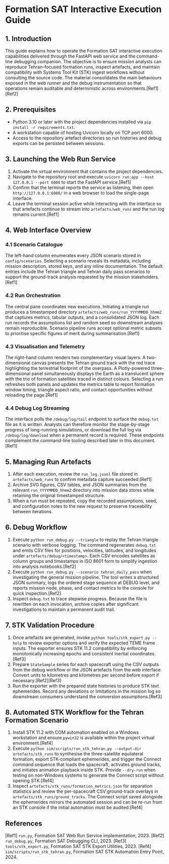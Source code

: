 # Formation SAT Interactive Execution Guide

## 1. Introduction
This guide explains how to operate the Formation SAT interactive execution capabilities delivered through the FastAPI web service and the command-line debugging companion. The objective is to ensure mission analysts can reproduce Tehran-focused formation runs, inspect artefacts, and maintain compatibility with Systems Tool Kit (STK) ingest workflows without consulting the source code. The material consolidates the main behaviours exposed in the web runner and the debug instrumentation so that operations remain auditable and deterministic across environments.[Ref1][Ref2]

## 2. Prerequisites
- Python 3.10 or later with the project dependencies installed via `pip install -r requirements.txt`.
- A workstation capable of hosting Uvicorn locally on TCP port 6000.
- Access to the repository artefact directories so run histories and debug exports can be persisted between sessions.

## 3. Launching the Web Run Service
1. Activate the virtual environment that contains the project dependencies.
2. Navigate to the repository root and execute `uvicorn run:app --host 127.0.0.1 --port 6000` to start the FastAPI service.[Ref1]
3. Confirm that the terminal reports the service as listening, then open `http://127.0.0.1:6000/` in a web browser to load the single-page interface.
4. Leave the terminal session active while interacting with the interface so that artefacts continue to stream into `artefacts/web_runs` and the run log remains current.[Ref1]

## 4. Web Interface Overview
### 4.1 Scenario Catalogue
The left-hand column enumerates every JSON scenario stored in `config/scenarios`. Selecting a scenario reveals its metadata, including mission description, stored keys, and any inline documentation. The default entries include the Tehran triangle and Tehran daily pass scenarios to support the ground-track analysis requested by the mission stakeholders.[Ref1]

### 4.2 Run Orchestration
The central pane coordinates new executions. Initiating a triangle run produces a timestamped directory `artefacts/web_runs/run_YYYYMMDD_hhmmZ` that captures metrics, tabular outputs, and a consolidated JSON log. Each run records the assumptions list and random seed so downstream analyses remain reproducible. Scenario pipeline runs accept optional metric subsets to prioritise specific figures of merit during summarisation.[Ref1]

### 4.3 Visualisation and Telemetry
The right-hand column renders two complementary visual layers. A two-dimensional canvas presents the Tehran ground track with the red trace highlighting the terrestrial footprint of the overpass. A Plotly-powered three-dimensional panel simultaneously displays the Earth as a translucent sphere with the trio of formation satellites traced in distinct colours. Selecting a run refreshes both panels and updates the metrics table to report formation window timing, triangle aspect ratio, and contact opportunities without reloading the page.[Ref1]

### 4.4 Debug Log Streaming
The interface polls the `/debug/log/tail` endpoint to surface the `debug.txt` file as it is written. Analysts can therefore monitor the stage-by-stage progress of long-running simulations, or download the full log via `/debug/log/download` when a permanent record is required. These endpoints complement the command-line tooling described later in this document.[Ref1]

## 5. Managing Run Artefacts
1. After each execution, review the `run_log.jsonl` file stored in `artefacts/web_runs` to confirm metadata capture succeeded.[Ref1]
2. Archive SVG figures, CSV tables, and JSON summaries from the relevant `run_YYYYMMDD_hhmmZ` directory into mission data stores while retaining the original timestamped structure.
3. When a run must be repeated, copy the recorded assumptions, seed, and configuration notes to the new request to preserve traceability between iterations.

## 6. Debug Workflow
1. Execute `python run_debug.py --triangle` to replay the Tehran triangle scenario with verbose logging. The command regenerates `debug.txt` and emits CSV files for positions, velocities, latitudes, and longitudes under `artefacts/debug/<timestamp>`. Each CSV encodes satellites as column groups and timestamps in ISO 8601 form to simplify ingestion into analysis notebooks.[Ref2]
2. Execute `python run_debug.py --scenario tehran_daily_pass` when investigating the general mission pipeline. The tool writes a structured JSON summary, logs the ordered stage sequence at DEBUG level, and reports mission node, phase, and contact metrics to the console for quick inspection.[Ref2]
3. Inspect `debug.txt` to trace stepwise progress. Because the file is rewritten on each invocation, archive copies after significant investigations to maintain a permanent audit trail.

## 7. STK Validation Procedure
1. Once artefacts are generated, invoke `python tools/stk_export.py --help` to review exporter options and verify the expected TEME frame inputs. The exporter ensures STK 11.2 compatibility by enforcing monotonically increasing epochs and consistent inertial coordinates.[Ref3]
2. Prepare `StateSample` series for each spacecraft using the CSV outputs from the debug workflow or the JSON artefacts from the web interface. Convert units to kilometres and kilometres per second before export if necessary.[Ref2][Ref3]
3. Run the exporter with the prepared state histories to produce STK text ephemerides. Record any deviations or limitations in the mission log so downstream consumers understand the conversion assumptions.[Ref3]

## 8. Automated STK Workflow for the Tehran Formation Scenario
1. Install STK 11.2 with COM automation enabled on a Windows workstation and ensure `pywin32` is available within the project virtual environment.[Ref4]
2. Execute `python sim/scripts/run_stk_tehran.py --output-dir artefacts/stk_runs` to synthesise the three-satellite equilateral formation, export STK-compliant ephemerides, and trigger the Connect command sequence that loads the spacecraft, activates ground tracks, and initiates animation playback inside STK. Provide `--dry-run` when testing on non-Windows systems to generate the Connect script without opening STK.[Ref4]
3. Inspect `artefacts/stk_runs/formation_metrics.json` for separation statistics and review the per-spacecraft CSV ground-track overlays in `artefacts/stk_runs/ground_tracks`. The Connect script saved alongside the ephemerides mirrors the automated session and can be re-run from an STK console if the initial automation must be audited.[Ref4]

## References
[Ref1] `run.py`, Formation SAT Web Run Service implementation, 2023.
[Ref2] `run_debug.py`, Formation SAT Debugging CLI, 2023.
[Ref3] `tools/stk_export.py`, Formation SAT STK Export Utilities, 2023.
[Ref4] `sim/scripts/run_stk_tehran.py`, Formation SAT STK Automation Entry Point, 2024.
